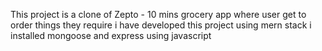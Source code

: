 This project is a clone of Zepto - 10 mins grocery app where user get to order things they require i have developed this project using mern stack 
i installed mongoose and express using javascript
